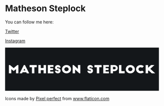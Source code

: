 # Matheson Steplock

You can follow me here:

[Twitter]

[Instagram]

[![Website](assets/website.png)](https://mathesonsteplock.ca/)

Icons made by <a href="https://www.flaticon.com/authors/pixel-perfect" title="Pixel perfect">Pixel perfect</a> from <a href="https://www.flaticon.com/" title="Flaticon"> www.flaticon.com</a>

[Twitter]: https://twitter.com/MathesonStep
[Instagram]: https://www.instagram.com/realmathesonstep/
<!-- [Website]: https://mathesonsteplock.ca/ -->
